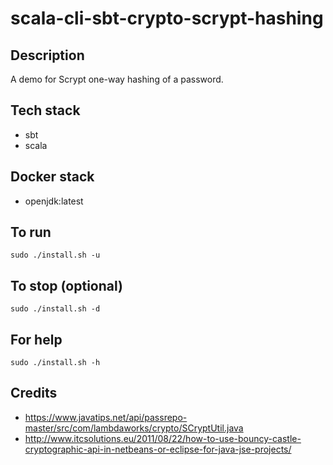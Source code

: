 # scala-cli-sbt-crypto-scrypt-hashing

## Description
A demo for Scrypt one-way hashing of
a password.

## Tech stack
- sbt
- scala

## Docker stack
- openjdk:latest

## To run
`sudo ./install.sh -u`

## To stop (optional)
`sudo ./install.sh -d`

## For help
`sudo ./install.sh -h`

## Credits
- https://www.javatips.net/api/passrepo-master/src/com/lambdaworks/crypto/SCryptUtil.java
- http://www.itcsolutions.eu/2011/08/22/how-to-use-bouncy-castle-cryptographic-api-in-netbeans-or-eclipse-for-java-jse-projects/
